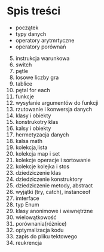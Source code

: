# Spis treści
-  początek
-  typy danych
-  operatory arytmrtyczne
-  operatory porównań
5)  instrukcja warunkowa
6)  switch
7)  pętle
8)  losowe liczby gra
9)  tablice
10) pętal for each
11) funkcje
12) wysyłanie argumentów do funkcji
13) rzutowanie i konwersja danych
14) klasy i obiekty
15) konstrukotry klas
16) kalsy i obiekty
17) hermetyzacja danych
18) kalsa math
19) kolekcja,lista
20) kolekcja map i set
21) kolekcje operacje i sortowanie
22) kolekcje kolejka i stos
23) dziedziczenie klas
24) dziedziczenie konstruktory
25) dziedziczenie metody, abstract
26) wyjątki (try, catch), instanceof
27) imterface
28) typ Enum
29) klasy anonimowe i wewnętrzne
30) wielowątkowość
31) porównania(różnice)
32) optymalizacja kodu
33) zapis do pliku tektowego
34) reukrencja
